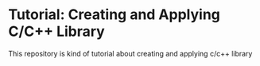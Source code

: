 # Tutorial: Creating and Applying C/C++ Library
This repository is kind of tutorial about creating and applying c/c++ library
